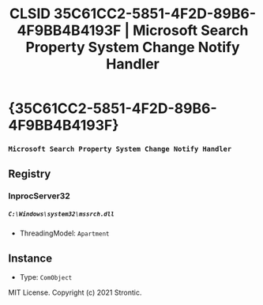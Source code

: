 ﻿---
title: "CLSID 35C61CC2-5851-4F2D-89B6-4F9BB4B4193F | Microsoft Search Property System Change Notify Handler"
excerpt: What is COM-Object CLSID 35C61CC2-5851-4F2D-89B6-4F9BB4B4193F?
---

# {35C61CC2-5851-4F2D-89B6-4F9BB4B4193F}

### `Microsoft Search Property System Change Notify Handler`

## Registry


### InprocServer32

##### `C:\Windows\system32\mssrch.dll`
* ThreadingModel: `Apartment`

## Instance

* Type: `ComObject`

MIT License. Copyright (c) 2021 Strontic.


